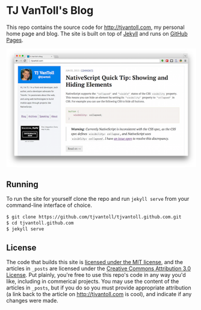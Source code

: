 # TJ VanToll's Blog

This repo contains the source code for <http://tjvantoll.com>, my personal home page and blog. The site is built on top of [Jekyll](http://jekyllrb.com/) and runs on [GitHub Pages](https://pages.github.com/).

![](images/site-screenshot.png)

## Running

To run the site for yourself clone the repo and run `jekyll serve` from your command-line interface of choice.

```
$ git clone https://github.com/tjvantoll/tjvantoll.github.com.git
$ cd tjvantoll.github.com
$ jekyll serve
```

## License

The code that builds this site is [licensed under the MIT license](LICENSE), and the articles in `_posts` are licensed under the [Creative Commons Attribution 3.0 License](https://creativecommons.org/licenses/by/3.0/us/). Put plainly, you're free to use this repo's code in any way you'd like, including in commerical projects. You may use the content of the articles in `_posts`, but if you do so you must provide appropriate attribution (a link back to the article on <http://tjvantoll.com> is cool), and indicate if any changes were made.
